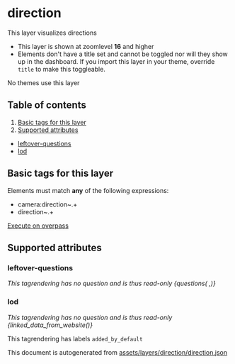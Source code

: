 [//]: # (WARNING: this file is automatically generated. Please find the sources at the bottom and edit those sources)

# direction

This layer visualizes directions

 - This layer is shown at zoomlevel **16** and higher
 - Elements don't have a title set and cannot be toggled nor will they show up in the dashboard. If you import this layer in your theme, override `title` to make this toggleable.

No themes use this layer

## Table of contents

1. [Basic tags for this layer](#basic-tags-for-this-layer)
2. [Supported attributes](#supported-attributes)
  - [leftover-questions](#leftover-questions)
  - [lod](#lod)

## Basic tags for this layer

Elements must match **any** of the following expressions:

 - camera:direction~.+
 - direction~.+

[Execute on overpass](http://overpass-turbo.eu/?Q=%5Bout%3Ajson%5D%5Btimeout%3A90%5D%3B%28%20%20%20%20nwr%5B%22camera%3Adirection%22%5D%28%7B%7Bbbox%7D%7D%29%3B%0A%20%20%20%20nwr%5B%22direction%22%5D%28%7B%7Bbbox%7D%7D%29%3B%0A%29%3Bout%20body%3B%3E%3Bout%20skel%20qt%3B)

## Supported attributes

### leftover-questions

_This tagrendering has no question and is thus read-only_
*{questions( ,)}*

### lod

_This tagrendering has no question and is thus read-only_
*{linked_data_from_website()}*

This tagrendering has labels 
`added_by_default`


This document is autogenerated from [assets/layers/direction/direction.json](https://github.com/pietervdvn/MapComplete/blob/develop/assets/layers/direction/direction.json)

